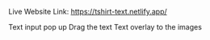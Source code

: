 Live Website Link: https://tshirt-text.netlify.app/

Text input pop up
Drag the text
Text overlay to the images
